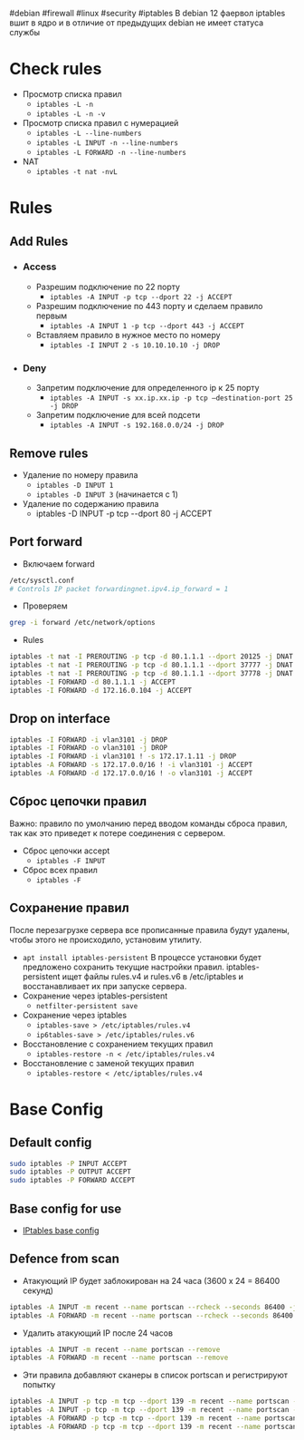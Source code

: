 #debian #firewall #linux #security  #iptables
В debian 12 фаервол iptables вшит в ядро и в отличие от предыдущих debian не имеет статуса службы

# Check rules
- Просмотр списка правил
	- `iptables -L -n`
	- `iptables -L -n -v`
- Просмотр списка правил с нумерацией
	- `iptables -L --line-numbers`
	- `iptables -L INPUT -n --line-numbers`
	- `iptables -L FORWARD -n --line-numbers`
- NAT
	- `iptables -t nat -nvL`

# Rules
## Add Rules
- ### Access
	- Разрешим подключение по 22 порту
		- `iptables -A INPUT -p tcp --dport 22 -j ACCEPT`
	- Разрешим подключение по 443 порту и сделаем правило первым
		- `iptables -A INPUT 1 -p tcp --dport 443 -j ACCEPT`
	- Вставляем правило в нужное место по номеру
		- `iptables -I INPUT 2 -s 10.10.10.10 -j DROP`
- ### Deny
	- Запретим подключение для определенного ip к 25 порту
		- `iptables -A INPUT -s xx.ip.xx.ip -p tcp –destination-port 25 -j DROP`
	- Запретим подключение для всей подсети
		- `iptables -A INPUT -s 192.168.0.0/24 -j DROP`
## Remove rules
- Удаление по номеру правила
	- `iptables -D INPUT 1`
	- `iptables -D INPUT 3` (начинается с 1)
- Удаление по содержанию правила
	- iptables -D INPUT -p tcp --dport 80 -j ACCEPT
## Port forward
- Включаем forward
```bash
/etc/sysctl.conf
# Controls IP packet forwardingnet.ipv4.ip_forward = 1
```

- Проверяем
```bash
grep -i forward /etc/network/options
```

- Rules
```bash
iptables -t nat -I PREROUTING -p tcp -d 80.1.1.1 --dport 20125 -j DNAT --to-destination 172.16.0.104:20081 
iptables -t nat -I PREROUTING -p tcp -d 80.1.1.1 --dport 37777 -j DNAT --to-destination 172.16.0.104:37777 
iptables -t nat -I PREROUTING -p tcp -d 80.1.1.1 --dport 37778 -j DNAT --to-destination 172.16.0.104:37778 
iptables -I FORWARD -d 80.1.1.1 -j ACCEPT 
iptables -I FORWARD -d 172.16.0.104 -j ACCEPT
```

## Drop on interface
```bash
iptables -I FORWARD -i vlan3101 -j DROP
iptables -I FORWARD -o vlan3101 -j DROP 
iptables -I FORWARD -i vlan3101 ! -s 172.17.1.11 -j DROP 
iptables -A FORWARD -s 172.17.0.0/16 ! -i vlan3101 -j ACCEPT 
iptables -A FORWARD -d 172.17.0.0/16 ! -o vlan3101 -j ACCEPT
```

## Сброс цепочки правил
Важно: правило по умолчанию перед вводом команды сброса правил, так как это приведет к потере соединения с сервером.
- Сброс цепочки accept
	- `iptables -F INPUT`
- Сброс всех правил
	- `iptables -F`
## Сохранение правил
После перезагрузке сервера все прописанные правила будут удалены, чтобы этого не происходило, установим утилиту.
- `apt install iptables-persistent`
В процессе установки будет предложено сохранить текущие настройки правил. iptables-persistent ищет файлы rules.v4 и rules.v6 в /etc/iptables и восстанавливает их при запуске сервера.
- Сохранение через iptables-persistent
	- `netfilter-persistent save`
- Сохранение через iptables
	- `iptables-save > /etc/iptables/rules.v4`
	- `ip6tables-save > /etc/iptables/rules.v6`
- Восстановление с сохранением текущих правил
	- `iptables-restore -n < /etc/iptables/rules.v4`
- Восстановление с заменой текущих правил
	- `iptables-restore < /etc/iptables/rules.v4`


# Base Config
## Default config
```bash
sudo iptables -P INPUT ACCEPT
sudo iptables -P OUTPUT ACCEPT
sudo iptables -P FORWARD ACCEPT
```
## Base config for use
- [IPtables base config](IPtables%20base%20config.md)

## Defence from scan
- Атакующий IP будет заблокирован на 24 часа (3600 x 24 = 86400 секунд)
```bash
iptables -A INPUT -m recent --name portscan --rcheck --seconds 86400 -j DROP
iptables -A FORWARD -m recent --name portscan --rcheck --seconds 86400 -j DROP
```

- Удалить атакующий IP после 24 часов
```bash
iptables -A INPUT -m recent --name portscan --remove
iptables -A FORWARD -m recent --name portscan --remove
```

- Эти правила добавляют сканеры в список portscan и регистрируют попытку
```bash
iptables -A INPUT -p tcp -m tcp --dport 139 -m recent --name portscan --set -j LOG --log-prefix "portscan:"
iptables -A INPUT -p tcp -m tcp --dport 139 -m recent --name portscan --set -j DROP
iptables -A FORWARD -p tcp -m tcp --dport 139 -m recent --name portscan --set -j LOG --log-prefix "portscan:"
iptables -A FORWARD -p tcp -m tcp --dport 139 -m recent --name portscan --set -j DROP
```